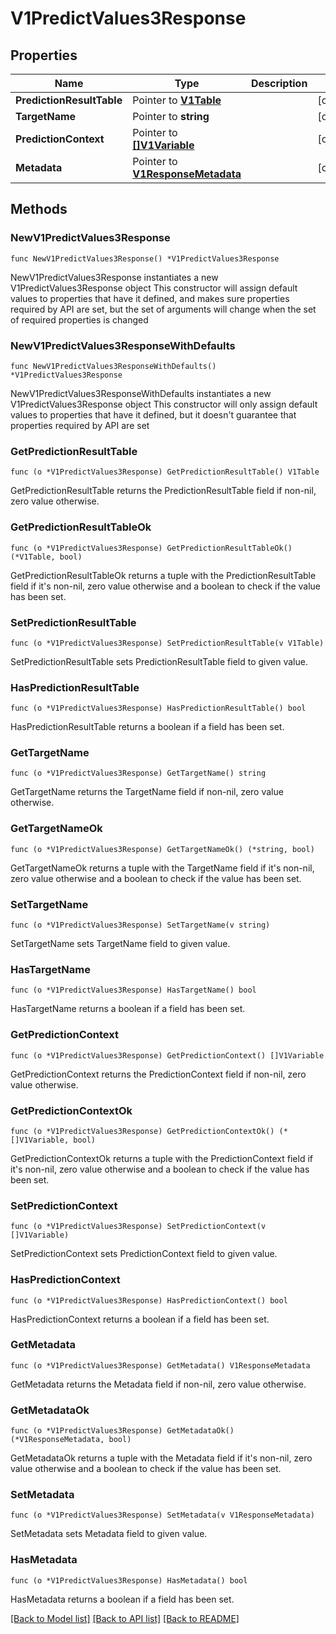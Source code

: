 # V1PredictValues3Response

## Properties

Name | Type | Description | Notes
------------ | ------------- | ------------- | -------------
**PredictionResultTable** | Pointer to [**V1Table**](V1Table.md) |  | [optional] 
**TargetName** | Pointer to **string** |  | [optional] 
**PredictionContext** | Pointer to [**[]V1Variable**](V1Variable.md) |  | [optional] 
**Metadata** | Pointer to [**V1ResponseMetadata**](V1ResponseMetadata.md) |  | [optional] 

## Methods

### NewV1PredictValues3Response

`func NewV1PredictValues3Response() *V1PredictValues3Response`

NewV1PredictValues3Response instantiates a new V1PredictValues3Response object
This constructor will assign default values to properties that have it defined,
and makes sure properties required by API are set, but the set of arguments
will change when the set of required properties is changed

### NewV1PredictValues3ResponseWithDefaults

`func NewV1PredictValues3ResponseWithDefaults() *V1PredictValues3Response`

NewV1PredictValues3ResponseWithDefaults instantiates a new V1PredictValues3Response object
This constructor will only assign default values to properties that have it defined,
but it doesn't guarantee that properties required by API are set

### GetPredictionResultTable

`func (o *V1PredictValues3Response) GetPredictionResultTable() V1Table`

GetPredictionResultTable returns the PredictionResultTable field if non-nil, zero value otherwise.

### GetPredictionResultTableOk

`func (o *V1PredictValues3Response) GetPredictionResultTableOk() (*V1Table, bool)`

GetPredictionResultTableOk returns a tuple with the PredictionResultTable field if it's non-nil, zero value otherwise
and a boolean to check if the value has been set.

### SetPredictionResultTable

`func (o *V1PredictValues3Response) SetPredictionResultTable(v V1Table)`

SetPredictionResultTable sets PredictionResultTable field to given value.

### HasPredictionResultTable

`func (o *V1PredictValues3Response) HasPredictionResultTable() bool`

HasPredictionResultTable returns a boolean if a field has been set.

### GetTargetName

`func (o *V1PredictValues3Response) GetTargetName() string`

GetTargetName returns the TargetName field if non-nil, zero value otherwise.

### GetTargetNameOk

`func (o *V1PredictValues3Response) GetTargetNameOk() (*string, bool)`

GetTargetNameOk returns a tuple with the TargetName field if it's non-nil, zero value otherwise
and a boolean to check if the value has been set.

### SetTargetName

`func (o *V1PredictValues3Response) SetTargetName(v string)`

SetTargetName sets TargetName field to given value.

### HasTargetName

`func (o *V1PredictValues3Response) HasTargetName() bool`

HasTargetName returns a boolean if a field has been set.

### GetPredictionContext

`func (o *V1PredictValues3Response) GetPredictionContext() []V1Variable`

GetPredictionContext returns the PredictionContext field if non-nil, zero value otherwise.

### GetPredictionContextOk

`func (o *V1PredictValues3Response) GetPredictionContextOk() (*[]V1Variable, bool)`

GetPredictionContextOk returns a tuple with the PredictionContext field if it's non-nil, zero value otherwise
and a boolean to check if the value has been set.

### SetPredictionContext

`func (o *V1PredictValues3Response) SetPredictionContext(v []V1Variable)`

SetPredictionContext sets PredictionContext field to given value.

### HasPredictionContext

`func (o *V1PredictValues3Response) HasPredictionContext() bool`

HasPredictionContext returns a boolean if a field has been set.

### GetMetadata

`func (o *V1PredictValues3Response) GetMetadata() V1ResponseMetadata`

GetMetadata returns the Metadata field if non-nil, zero value otherwise.

### GetMetadataOk

`func (o *V1PredictValues3Response) GetMetadataOk() (*V1ResponseMetadata, bool)`

GetMetadataOk returns a tuple with the Metadata field if it's non-nil, zero value otherwise
and a boolean to check if the value has been set.

### SetMetadata

`func (o *V1PredictValues3Response) SetMetadata(v V1ResponseMetadata)`

SetMetadata sets Metadata field to given value.

### HasMetadata

`func (o *V1PredictValues3Response) HasMetadata() bool`

HasMetadata returns a boolean if a field has been set.


[[Back to Model list]](../README.md#documentation-for-models) [[Back to API list]](../README.md#documentation-for-api-endpoints) [[Back to README]](../README.md)


